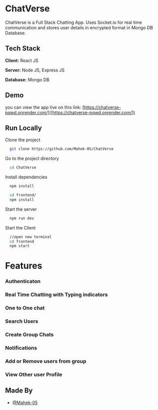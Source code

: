 
# ChatVerse

ChatVerse is a Full Stack Chatting App.
Uses Socket.io for real time communication and stores user details in encrypted format in Mongo DB Database.

## Tech Stack

**Client:** React JS

**Server:** Node JS, Express JS

**Database:** Mongo DB
  
## Demo
you can view the app live on this link:
[https://chatverse-pqwd.onrender.com/]([https://chatverse-pqwd.onrender.com/])

## Run Locally

Clone the project

```bash
  git clone https://github.com/Mahek-05/ChatVerse
```

Go to the project directory

```bash
  cd ChatVerse
```

Install dependencies

```bash
  npm install
```

```bash
  cd frontend/
  npm install
```

Start the server

```bash
  npm run dev
```
Start the Client

```bash
  //open new terminal
  cd frontend
  npm start
```

  
# Features
### Authenticaton
### Real Time Chatting with Typing indicators
### One to One chat
### Search Users
### Create Group Chats
### Notifications 
### Add or Remove users from group
### View Other user Profile
## Made By

- [@Mahek-05](https://github.com/Mahek-05)

